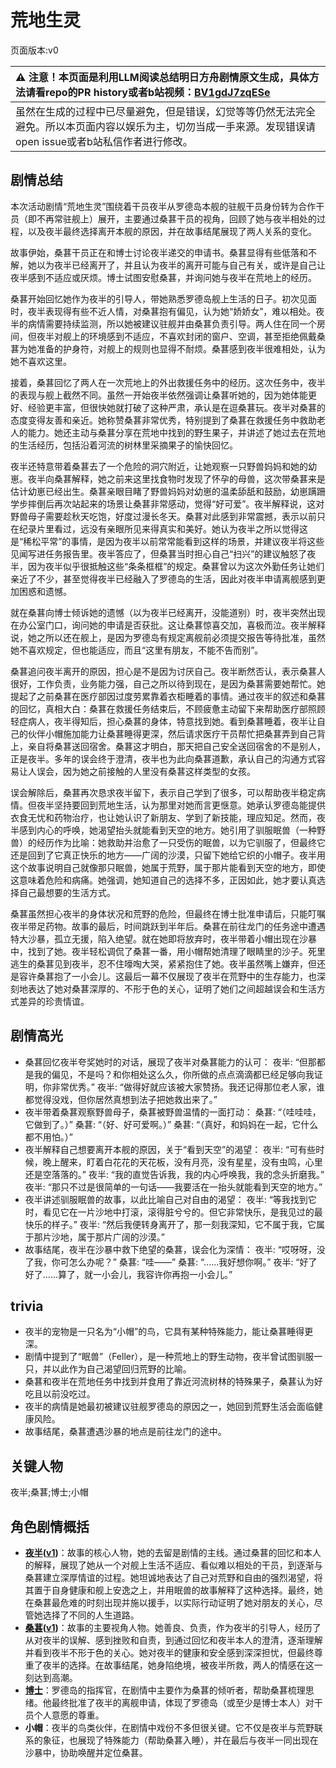 # 荒地生灵
页面版本:v0
 

| :warning: 注意！本页面是利用LLM阅读总结明日方舟剧情原文生成，具体方法请看repo的PR history或者b站视频：[BV1gdJ7zqESe](https://www.bilibili.com/video/BV1gdJ7zqESe/)         |
|:----------------------------|
| 虽然在生成的过程中已尽量避免，但是错误，幻觉等等仍然无法完全避免。所以本页面内容以娱乐为主，切勿当成一手来源。发现错误请open issue或者b站私信作者进行修改。|



## 剧情总结
本次活动剧情“荒地生灵”围绕着干员夜半从罗德岛本舰的驻舰干员身份转为合作干员（即不再常驻舰上）展开，主要通过桑葚干员的视角，回顾了她与夜半相处的过程，以及夜半最终选择离开本舰的原因，并在故事结尾展现了两人关系的变化。

故事伊始，桑葚干员正在和博士讨论夜半递交的申请书。桑葚显得有些低落和不解，她以为夜半已经离开了，并且认为夜半的离开可能与自己有关，或许是自己让夜半感到不适应或厌烦。博士试图安慰桑葚，并询问她与夜半在荒地上的经历。

桑葚开始回忆她作为夜半的引导人，带她熟悉罗德岛舰上生活的日子。初次见面时，夜半表现得有些不近人情，对桑葚抱有偏见，认为她“娇娇女”，难以相处。夜半的病情需要持续监测，所以她被建议驻舰并由桑葚负责引导。两人住在同一个房间，但夜半对舰上的环境感到不适应，不喜欢封闭的窗户、空调，甚至拒绝佩戴桑葚为她准备的护身符，对舰上的规则也显得不耐烦。桑葚感到夜半很难相处，认为她不喜欢这里。

接着，桑葚回忆了两人在一次荒地上的外出救援任务中的经历。这次任务中，夜半的表现与舰上截然不同。虽然一开始夜半依然强调让桑葚听她的，因为她体能更好、经验更丰富，但很快她就打破了这种严肃，承认是在逗桑葚玩。夜半对桑葚的态度变得友善和亲近。她称赞桑葚非常优秀，特别提到了桑葚在救援任务中救助老人的能力。她还主动与桑葚分享在荒地中找到的野生果子，并讲述了她过去在荒地的生活经历，包括沿着河流的树林里采摘果子的愉快回忆。

夜半还特意带着桑葚去了一个危险的洞穴附近，让她观察一只野兽妈妈和她的幼崽。夜半向桑葚解释，她之前来这里找食物时发现了怀孕的母兽，这次带桑葚来是估计幼崽已经出生。桑葚亲眼目睹了野兽妈妈对幼崽的温柔舔舐和鼓励，幼崽蹒跚学步摔倒后再次站起来的场景让桑葚非常感动，觉得“好可爱”。夜半解释说，这对野兽母子需要趁秋天吃饱，好度过漫长冬天。桑葚对此感到非常震撼，表示以前只在纪录片里看过，远没有亲眼所见来得真实和美好。她认为夜半之所以觉得这是“稀松平常”的事情，是因为夜半以前常常能看到这样的场景，并建议夜半将这些见闻写进任务报告里。夜半答应了，但桑葚当时担心自己“扫兴”的建议触怒了夜半，因为夜半似乎很抵触这些“条条框框”的规定。桑葚曾以为这次外勤任务让她们亲近了不少，甚至觉得夜半已经融入了罗德岛的生活，因此对夜半申请离舰感到更加困惑和遗憾。

就在桑葚向博士倾诉她的遗憾（以为夜半已经离开，没能道别）时，夜半突然出现在办公室门口，询问她的申请是否获批。这让桑葚惊喜交加，喜极而泣。夜半解释说，她之所以还在舰上，是因为罗德岛有规定离舰前必须提交报告等待批准，虽然她不喜欢规定，但也能适应，而且“这里有朋友，不能不告而别”。

桑葚追问夜半离开的原因，担心是不是因为讨厌自己。夜半断然否认，表示桑葚人很好，工作负责，业务能力强，自己之所以待到现在，是因为桑葚需要她帮忙。她提起了之前桑葚在医疗部因过度劳累靠着衣柜睡着的事情。通过夜半的叙述和桑葚的回忆，真相大白：桑葚在救援任务结束后，不顾疲惫主动留下来帮助医疗部照顾轻症病人，夜半得知后，担心桑葚的身体，特意找到她。看到桑葚睡着，夜半让自己的伙伴小帽施加能力让桑葚睡得更深，然后请求医疗干员帮忙把桑葚弄到自己背上，亲自将桑葚送回宿舍。桑葚这才明白，那天把自己安全送回宿舍的不是别人，正是夜半。多年的误会终于澄清，夜半也为此向桑葚道歉，承认自己的沟通方式容易让人误会，因为她之前接触的人里没有桑葚这样类型的女孩。

误会解除后，桑葚再次恳求夜半留下，表示自己学到了很多，可以帮助夜半稳定病情。但夜半坚持要回到荒地生活，认为那里对她而言更惬意。她承认罗德岛能提供衣食无忧和药物治疗，也让她认识了新朋友、学到了新技能，理应知足。然而，夜半感到内心的呼唤，她渴望抬头就能看到天空的地方。她引用了驯服眠兽（一种野兽）的经历作为比喻：她救助并治愈了一只受伤的眠兽，以为它驯服了，但最终它还是回到了它真正快乐的地方——广阔的沙漠，只留下她给它织的小帽子。夜半用这个故事说明自己就像那只眠兽，她属于荒野，属于那片能看到天空的地方，即使这意味着危险和病痛。她强调，她知道自己的选择不多，正因如此，她才要认真选择自己最想要的生活方式。

桑葚虽然担心夜半的身体状况和荒野的危险，但最终在博士批准申请后，只能叮嘱夜半带足药物。故事的最后，时间跳跃到半年后。桑葚在前往龙门的任务途中遭遇特大沙暴，孤立无援，陷入绝望。就在她即将放弃时，夜半带着小帽出现在沙暴中，找到了她。夜半轻松调侃了桑葚一番，用小帽帮她清理了眼睛里的沙子。死里逃生的桑葚见到夜半，忍不住嚎啕大哭，紧紧抱住了她。夜半虽然嘴上嫌弃，但还是容许桑葚抱了一小会儿。这最后一幕不仅展现了夜半在荒野中的生存能力，也深刻地表达了她对桑葚深厚的、不形于色的关心，证明了她们之间超越误会和生活方式差异的珍贵情谊。
## 剧情高光
- 桑葚回忆夜半夸奖她时的对话，展现了夜半对桑葚能力的认可：
  夜半: “但那都是我的偏见，不是吗？和你相处这么久，你所做的点点滴滴都已经足够向我证明，你非常优秀。”
  夜半: “做得好就应该被大家赞扬。我还记得那位老人家，谁都觉得没戏，但你居然真想到法子把她救出来了。”
- 夜半带着桑葚观察野兽母子，桑葚被野兽温情的一面打动：
  桑葚: “（哇哇哇，它做到了。）”
  桑葚: “（好、好可爱啊。）”
  桑葚: “（真好，和妈妈在一起，它什么都不用怕。）”
- 夜半解释自己想要离开本舰的原因，关于“看到天空”的渴望：
  夜半: “可有些时候，晚上醒来，盯着白花花的天花板，没有月亮，没有星星，没有虫鸣，心里还是空落落的。”
  夜半: “我的直觉告诉我，我的内心呼唤我，我的念头折磨我。”
  夜半: “那只不过是很简单的一句话——我要活在一抬头就能看到天空的地方。”
- 夜半讲述驯服眠兽的故事，以此比喻自己对自由的渴望：
  夜半: “等我找到它时，看见它在一片沙地中打滚，滚得脏兮兮的。但它非常快乐，是我见过的最快乐的样子。”
  夜半: “然后我便转身离开了，那一刻我深知，它不属于我，它属于那片沙地，属于那片广阔的沙漠。”
- 故事结尾，夜半在沙暴中救下绝望的桑葚，误会化为深情：
  夜半: “哎呀呀，没了我，你可怎么办呢？”
  桑葚: “哇——”
  桑葚: “......我好想你啊。”
  夜半: “好了好了......算了，就一小会儿，我容许你再抱一小会儿。”
## trivia
- 夜半的宠物是一只名为“小帽”的鸟，它具有某种特殊能力，能让桑葚睡得更深。
- 剧情中提到了“眠兽”（Feller），是一种荒地上的野生动物，夜半曾试图驯服一只，并以此作为自己渴望回归荒野的比喻。
- 桑葚和夜半在荒地任务中找到并食用了靠近河流树林的特殊果子，桑葚认为好吃且以前没吃过。
- 夜半的病情是她最初被建议驻舰罗德岛的原因之一，她回到荒野生活会面临健康风险。
- 故事结尾，桑葚遭遇沙暴的地点是前往龙门的途中。
## 关键人物
夜半;桑葚;博士;小帽
## 角色剧情概括
-   **[夜半](../char_v3/char_476_blkngt.md)([v1](../chars/char_476_blkngt.md))**：故事的核心人物，她的去留是剧情的主线。通过桑葚的回忆和本人的解释，展现了她从一个对舰上生活不适应、看似难以相处的干员，到逐渐与桑葚建立深厚情谊的过程。她坦诚地表达了自己对荒野和自由的强烈渴望，将其置于自身健康和舰上安逸之上，并用眠兽的故事解释了这种选择。最终，她在桑葚最危难的时刻出现并施以援手，以实际行动证明了她对朋友的关心，尽管她选择了不同的人生道路。
-   **[桑葚](../char_v3/char_473_mberry.md)([v1](../chars/char_473_mberry.md))**：故事的主要视角人物。她善良、负责，作为夜半的引导人，经历了从对夜半的误解、感到挫败和自责，到通过回忆和夜半本人的澄清，逐渐理解并看到夜半不形于色的关心。她对夜半的健康和安全感到深深担忧，但最终尊重了夜半的选择。在故事结尾，她身陷绝境，被夜半所救，两人的情感在这一刻达到高潮。
-   **[博士](../char_v3/extended_char_bo_shi.md)**：罗德岛的指挥官，在剧情中主要作为桑葚的倾听者，帮助桑葚梳理思绪。他最终批准了夜半的离舰申请，体现了罗德岛（或至少是博士本人）对干员个人意愿的尊重。
-   **小帽**：夜半的鸟类伙伴，在剧情中戏份不多但很关键。它不仅是夜半与荒野联系的象征，也展现了特殊能力（帮助桑葚入睡），并在最后与夜半一同出现在沙暴中，协助唤醒并定位桑葚。